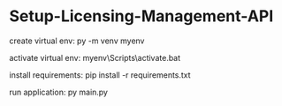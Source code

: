 # Setup-Licensing-Management-API

create virtual env: py -m venv myenv

activate virtual env: myenv\Scripts\activate.bat

install requirements: pip install -r requirements.txt

run application: py main.py